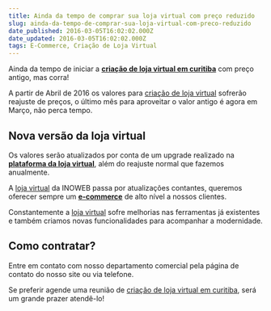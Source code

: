 ```yaml
---
title: Ainda da tempo de comprar sua loja virtual com preço reduzido
slug: ainda-da-tempo-de-comprar-sua-loja-virtual-com-preco-reduzido
date_published: 2016-03-05T16:02:02.000Z
date_updated: 2016-03-05T16:02:02.000Z
tags: E-Commerce, Criação de Loja Virtual
---
```


Ainda da tempo de iniciar a **[criação de loja virtual em curitiba](https://blog.inoweb.com.br/criacao-de-loja-virtual)** com preço antigo, mas corra!

A partir de Abril de 2016 os valores para [criação de loja virtual](https://blog.inoweb.com.br/criacao-de-loja-virtual) sofrerão reajuste de preços, o último mês para aproveitar o valor antigo é agora em Março, não perca tempo.

## Nova versão da loja virtual

Os valores serão atualizados por conta de um upgrade realizado na **[plataforma da loja virtual](https://blog.inoweb.com.br/criacao-de-loja-virtual)**, além do reajuste normal que fazemos anualmente.

A [loja virtual](https://blog.inoweb.com.br/criacao-de-loja-virtual) da INOWEB passa por atualizações contantes, queremos oferecer sempre um **[e-commerce](https://blog.inoweb.com.br/criacao-de-loja-virtual)** de alto nível a nossos clientes.

Constantemente a [loja virtual](https://blog.inoweb.com.br/criacao-de-loja-virtual) sofre melhorias nas ferramentas já existentes e também criamos novas funcionalidades para acompanhar a modernidade.

## Como contratar?

Entre em contato com nosso departamento comercial pela página de contato do nosso site ou via telefone.

Se preferir agende uma reunião de [criação de loja virtual em curitiba](https://blog.inoweb.com.br/criacao-de-loja-virtual), será um grande prazer atendê-lo!

